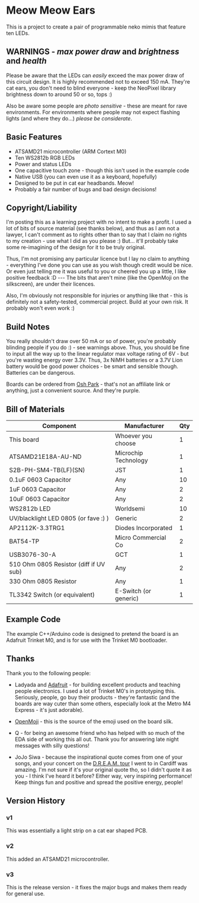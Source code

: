 # Meow Meow Ears

This is a project to create a pair of programmable neko mimis that feature ten LEDs.

## WARNINGS - *max power draw* and *brightness* and *health*

Please be aware that the LEDs can *easily* exceed the max power draw of this circuit design. It is highly recommended not to exceed 150 mA. They're cat ears, you don't need to blind everyone - keep the NeoPixel library brightness down to around 50 or so, tops :)

Also be aware some people are *photo sensitive* - these are meant for rave environments. For environments where people may not expect flashing lights (and where they do...) *please be considerate*.

## Basic Features

- ATSAMD21 microcontroller (ARM Cortext M0)
- Ten WS2812b RGB LEDs
- Power and status LEDs
- One capacitive touch zone - though this isn't used in the example code
- Native USB (you can even use it as a keyboard, hopefully)
- Designed to be put in cat ear headbands. Meow!
- Probably a fair number of bugs and bad design decisions!

## Copyright/Liability

I'm posting this as a learning project with no intent to make a profit. I used a lot of bits of source material (see thanks below), and thus as I am not a lawyer, I can't comment as to rights other than to say that I claim no rights to my creation - use what I did as you please :) But... it'll probably take some re-imagining of the design for it to be truly original.

Thus, I'm not promising any particular licence but I lay no claim to anything - everything I've done you can use as you wish though credit would be nice. Or even just telling me it was useful to you or cheered you up a little, I like positive feedback :D --- The bits that aren't mine (like the OpenMoji on the silkscreen), are under their licences.

Also, I'm obviously not responsible for injuries or anything like that - this is definitely not a safety-tested, commercial project. Build at your own risk. It probably won't even work :)

## Build Notes

You really shouldn't draw over 50 mA or so of power, you're probably blinding people if you do :) - see warnings above. Thus, you should be fine to input all the way up to the linear regulator max voltage rating of 6V - but you're wasting energy over 3.3V. Thus, 3x NiMH batteries or a 3.7V Lion battery would be good power choices - be smart and sensible though. Batteries can be dangerous.

Boards can be ordered from [Osh Park](https://oshpark.com/shared_projects/3kRYov0c) - that's not an affiliate link or anything, just a convenient source. And they're purple.

## Bill of Materials

| Component                               | Manufacturer                 | Qty |
|-----------------------------------------|------------------------------|-----|
| This board                              | Whoever you choose           | 1   |
| ATSAMD21E18A-AU-ND                      | Microchip Technology         | 1   |
| S2B-PH-SM4-TB(LF)(SN)                   | JST                          | 1   |
| 0.1uF 0603 Capacitor                    | Any                          | 10  |
| 1uF 0603 Capacitor                      | Any                          | 2   |
| 10uF 0603 Capacitor                     | Any                          | 2   |
| WS2812b LED                             | Worldsemi                    | 10  |
| UV/blacklight LED 0805 (or fave :) )    | Generic                      | 2   |
| AP2112K-3.3TRG1                         | Diodes Incorporated          | 1   |
| BAT54-TP                                | Micro Commercial Co          | 2   |
| USB3076-30-A                            | GCT                          | 1   |
| 510 Ohm 0805 Resistor (diff if UV sub)  | Any                          | 2   |
| 330 Ohm 0805 Resistor                   | Any                          | 1   |
| TL3342 Switch (or equivalent)           | E-Switch (or generic)        | 1   |

## Example Code

The example C++/Arduino code is designed to pretend the board is an Adafruit Trinket M0, and is for use with the Trinket M0 bootloader.

## Thanks

Thank you to the following people:

- Ladyada and [Adafruit](https://learn.adafruit.com/how-to-program-samd-bootloaders/trinket-m0-wiring) - for building excellent products and teaching people electronics. I used a lot of Trinket M0's in prototyping this. Seriously, people, go buy their products - they're fantastic (and the boards are way cuter than some others, especially look at the Metro M4 Express - it's just adorable).

- [OpenMoji](https://www.openmoji.org) - this is the source of the emoji used on the board silk.

- Q - for being an awesome friend who has helped with so much of the EDA side of working this all out. Thank you for answering late night messages with silly questions!

- JoJo Siwa - because the inspirational quote comes from one of your songs, and your concert on the [D.R.E.A.M. tour](https://www.jojodreamtour.com/) I went to in Cardiff was amazing. I'm not sure if it's your original quote tho, so I didn't quote it as you - I think I've heard it before? Either way, very inspiring performance! Keep things fun and positive and spread the positive energy, people!

## Version History

### v1

This was essentially a light strip on a cat ear shaped PCB.

### v2

This added an ATSAMD21 microcontroller.

### v3

This is the release version - it fixes the major bugs and makes them ready for general use.
